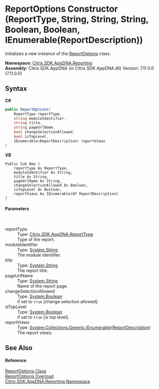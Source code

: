 # ReportOptions Constructor (ReportType, String, String, String, Boolean, Boolean, IEnumerable(ReportDescription))
 

Initializes a new instance of the <a href="82524f79-8658-d7a8-74fa-851734eb48fa">ReportOptions</a> class.

**Namespace:**&nbsp;<a href="5a349796-1e47-290a-6953-6ce2117c7cbc">Citrix.SDK.AppDNA.Reporting</a><br />**Assembly:**&nbsp;Citrix.SDK.AppDNA (in Citrix.SDK.AppDNA.dll) Version: 7.11.0.0 (7.11.0.0)

## Syntax

**C#**
```csharp
public ReportOptions(
	ReportType reportType,
	string moduleIdentifier,
	string title,
	string pageUrlName,
	bool changeSelectionAllowed,
	bool isTopLevel,
	IEnumerable<ReportDescription> reportViews
)
```

**VB**
```vbnet
Public Sub New ( 
	reportType As ReportType,
	moduleIdentifier As String,
	title As String,
	pageUrlName As String,
	changeSelectionAllowed As Boolean,
	isTopLevel As Boolean,
	reportViews As IEnumerable(Of ReportDescription)
)
```


#### Parameters
&nbsp;<dl><dt>reportType</dt><dd>Type: <a href="f2c7c488-0c24-85ac-d502-8e832492f0fc">Citrix.SDK.AppDNA.ReportType</a><br />Type of the report.</dd><dt>moduleIdentifier</dt><dd>Type: <a href="http://msdn2.microsoft.com/en-us/library/s1wwdcbf" target="_blank">System.String</a><br />The module identifier.</dd><dt>title</dt><dd>Type: <a href="http://msdn2.microsoft.com/en-us/library/s1wwdcbf" target="_blank">System.String</a><br />The report title.</dd><dt>pageUrlName</dt><dd>Type: <a href="http://msdn2.microsoft.com/en-us/library/s1wwdcbf" target="_blank">System.String</a><br />Name of the report page.</dd><dt>changeSelectionAllowed</dt><dd>Type: <a href="http://msdn2.microsoft.com/en-us/library/a28wyd50" target="_blank">System.Boolean</a><br />if set to `true` [change selection allowed].</dd><dt>isTopLevel</dt><dd>Type: <a href="http://msdn2.microsoft.com/en-us/library/a28wyd50" target="_blank">System.Boolean</a><br />if set to `true` [is top level].</dd><dt>reportViews</dt><dd>Type: <a href="http://msdn2.microsoft.com/en-us/library/9eekhta0" target="_blank">System.Collections.Generic.IEnumerable</a>(<a href="76ac4622-f1f3-5fdd-bcee-10f1848dd72e">ReportDescription</a>)<br />The report views.</dd></dl>

## See Also


#### Reference
<a href="82524f79-8658-d7a8-74fa-851734eb48fa">ReportOptions Class</a><br /><a href="34be9f0f-7169-41b5-e535-fc324c99057e">ReportOptions Overload</a><br /><a href="5a349796-1e47-290a-6953-6ce2117c7cbc">Citrix.SDK.AppDNA.Reporting Namespace</a><br />